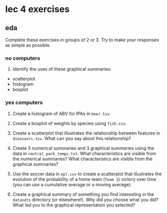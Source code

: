 <!-- author: Jason Dolatshahi -->

# lec 4 exercises
## eda

Complete these exercises in groups of 2 or 3. Try to make your responses as
simple as possible.

### no computers

1) Identify the uses of these graphical summaries:
- scatterplot
- histogram
- boxplot

### yes computers

1) Create a histogram of ABV for IPAs in `beer.tsv`.

2) Create a boxplot of weights by species using `fish.csv`.

3) Create a scatterplot that illustrates the relationship between features in
`dinosaurs.tsv`. What can you say about this relationship?

4) Create 3 numerical summaries and 3 graphical summaries using the data in
`central_park_temps.txt`. What characteristics are visible from the numerical
summaries? What characteristics are visible from the graphical summaries?

5) Use the soccer data in `epl.csv` to create a scatterplot that illustrates
the evolution of the probability of a home team (`Team 1`) victory over time
(you can use a cumulative average or a moving average).

6) Create a graphical summary of something you find interesting in the
`datasets` directory (or elsewhere!). Why did you choose what you did? What led
you to the graphical representation you selected?
